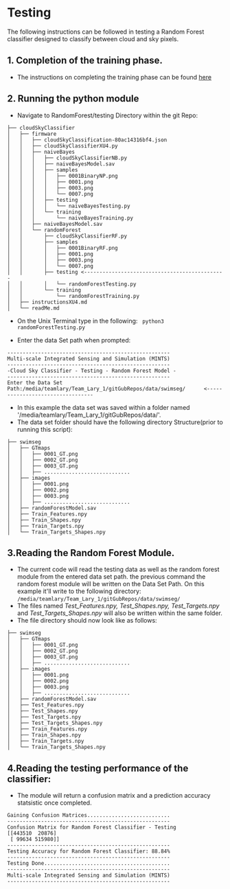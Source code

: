 
# Testing
The following instructions can be followed in testing a Random Forest classifier designed to classify between cloud and sky pixels. 

## 1. Completion of the training phase.
- The instructions on completing the training phase can be found [here](https://github.com/mi3nts/cloudSkyClassifier/tree/master/firmware/randomForest/training)

## 2. Running the python module

- Navigate to RandomForest/testing Directory within the git Repo:

```
├── cloudSkyClassifier
│   ├── firmware
│   │   ├── cloudSkyClassification-80ac14316bf4.json
│   │   ├── cloudSkyClassifierXU4.py
│   │   ├── naiveBayes
│   │   │   ├── cloudSkyClassifierNB.py
│   │   │   ├── naiveBayesModel.sav
│   │   │   ├── samples
│   │   │   │   ├── 0001BinaryNP.png
│   │   │   │   ├── 0001.png
│   │   │   │   ├── 0003.png
│   │   │   │   └── 0007.png
│   │   │   ├── testing
│   │   │   │   └── naiveBayesTesting.py
│   │   │   └── training
│   │   │       └── naiveBayesTraining.py
│   │   ├── naiveBayesModel.sav
│   │   └── randomForest
│   │       ├── cloudSkyClassifierRF.py
│   │       ├── samples
│   │       │   ├── 0001BinaryRF.png
│   │       │   ├── 0001.png
│   │       │   ├── 0003.png
│   │       │   └── 0007.png
│   │       ├── testing <----------------------------------------------
│   │       │   └── randomForestTesting.py
│   │       └── training 
│   │           └── randomForestTraining.py
│   ├── instructionsXU4.md
│   └── readMe.md
```
- On the Unix Terminal type in the following:
``` python3 randomForestTesting.py```

- Enter the data Set path when prompted: 
```
-----------------------------------------------------
Multi-scale Integrated Sensing and Simulation (MINTS)
-----------------------------------------------------
-Cloud Sky Classifier - Testing - Random Forest Model -
-----------------------------------------------------
Enter the Data Set Path:/media/teamlary/Team_Lary_1/gitGubRepos/data/swimseg/      <---------------------------------
```
- In this example the data set was saved within a folder named '/media/teamlary/Team_Lary_1/gitGubRepos/data/'. 
- The data set folder should have the following directory Structure(prior to running this script):
```
├── swimseg
│   ├── GTmaps
│   │   ├── 0001_GT.png
│   │   ├── 0002_GT.png
│   │   ├── 0003_GT.png
│   │   ├── ............................
│   ├── images
│   │   ├── 0001.png
│   │   ├── 0002.png
│   │   ├── 0003.png
│   │   ├── ............................
│   ├── randomForestModel.sav
│   ├── Train_Features.npy
│   ├── Train_Shapes.npy
│   ├── Train_Targets.npy
│   └── Train_Targets_Shapes.npy
```

## 3.Reading the Random Forest Module. 
- The current code will read the testing data as well as the random forest module from the entered data set path.  the previous command the random forest module will be written on the Data Set Path. On this example it'll write to the following directory: 
```/media/teamlary/Team_Lary_1/gitGubRepos/data/swimseg/ ```
- The files named *Test_Features.npy, Test_Shapes.npy, Test_Targets.npy* and *Test_Targets_Shapes.npy* will also be written within the same folder.
- The file directory should now look like as follows:
```
├── swimseg
│   ├── GTmaps
│   │   ├── 0001_GT.png
│   │   ├── 0002_GT.png
│   │   ├── 0003_GT.png
│   │   ├── ............................
│   ├── images
│   │   ├── 0001.png
│   │   ├── 0002.png
│   │   ├── 0003.png
│   │   ├── ............................
│   ├── randomForestModel.sav
│   ├── Test_Features.npy
│   ├── Test_Shapes.npy
│   ├── Test_Targets.npy
│   ├── Test_Targets_Shapes.npy
│   ├── Train_Features.npy
│   ├── Train_Shapes.npy
│   ├── Train_Targets.npy
│   └── Train_Targets_Shapes.npy

````

## 4.Reading the testing performance of the classifier:
- The module will return a confusion matrix and a prediction accuracy statsistic once completed.
```
Gaining Confusion Matrices...........................
-----------------------------------------------------
Confusion Matrix for Random Forest Classifier - Testing
[[443510  20876]
 [ 99634 515980]]
-----------------------------------------------------
Testing Accuracy for Random Forest Classifier: 88.84%
-----------------------------------------------------
Testing Done.........................................
-----------------------------------------------------
Multi-scale Integrated Sensing and Simulation (MINTS)
-----------------------------------------------------
```










